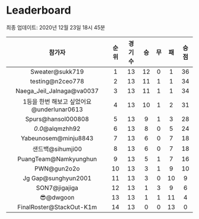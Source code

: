 # Leaderboard
최종 업데이트: 2020년 12월 23일 18시 45분




| 참가자 | 순위 | 경기수 | 승 | 무 | 패 | 승점 |
|:---:|:---:|:---:|:---:|:---:|:---:|:---:|
| Sweater@sukk719 | 1 | 13 | 12 | 0 | 1 | 36 |
| testing@n2ceo778 | 2 | 13 | 11 | 1 | 1 | 34 |
| Naega_Jeil_Jalnaga@va0037 | 3 | 13 | 11 | 1 | 1 | 34 |
| 1등을 한번 해보고 싶었어요@underlunar0613 | 4 | 13 | 10 | 1 | 2 | 31 |
| Spurs@hansol000808 | 5 | 13 | 9 | 1 | 3 | 28 |
| _0.0_@alqmzhh92 | 6 | 13 | 8 | 0 | 5 | 24 |
| Yabeunosem@minju8843 | 7 | 13 | 6 | 0 | 7 | 18 |
| 샌드백@sihumji00 | 8 | 13 | 6 | 0 | 7 | 18 |
| PuangTeam@Namkyunghun | 9 | 13 | 5 | 1 | 7 | 16 |
| PWN@gun2o2o | 10 | 13 | 3 | 1 | 9 | 10 |
| Jg Gap@sunghyun2001 | 11 | 13 | 3 | 0 | 10 | 9 |
| SON7@jigajiga | 12 | 13 | 1 | 3 | 9 | 6 |
| 😎@dwgoon | 13 | 13 | 1 | 1 | 11 | 4 |
| FinalRoster@StackOut-K1m | 14 | 13 | 0 | 0 | 13 | 0 |
